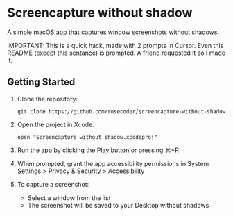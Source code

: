 # Screencapture without shadow

A simple macOS app that captures window screenshots without shadows.

IMPORTANT: This is a quick hack, made with 2 prompts in Cursor. Even this README (except this sentance) is prompted. A friend requested it so I made it.

## Getting Started

1. Clone the repository:

   ```
   git clone https://github.com/rosecoder/screencapture-without-shadow
   ```

2. Open the project in Xcode:

   ```
   open "Screencapture without shadow.xcodeproj"
   ```

3. Run the app by clicking the Play button or pressing ⌘+R

4. When prompted, grant the app accessibility permissions in System Settings > Privacy & Security > Accessibility

5. To capture a screenshot:
   - Select a window from the list
   - The screenshot will be saved to your Desktop without shadows
